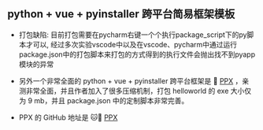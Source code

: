 ## python + vue + pyinstaller 跨平台简易框架模板

- 打包缺陷: 目前打包需要在pycharm右键一个个执行package_script下的py脚本才可以, 经过多次实验vscode中以及在vscode、pycharm中通过运行package.json中的打包脚本来打包的方式得到的执行文件会抛出找不到pyapp模块的异常


- 另外一个非常全面的 python + vue + pyinstaller 跨平台框架是 🔗 <a href="https://blog.pangao.vip/docs-ppx/">PPX</a> ，亲测非常全面，并且作者加入了很多压缩机制，打包 helloworld 的 exe 大小仅为 9 mb，并且 package.json 中的定制脚本非常完善。


- PPX 的 GitHub 地址是 🐱🔗 <a href="https://github.com/pangao1990/PPX">PPX</a>